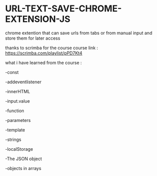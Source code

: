 # URL-TEXT-SAVE-CHROME-EXTENSION-JS
chrome extention that can save urls from tabs or from manual input and store them for later access

thanks to scrimba for the course
course link : https://scrimba.com/playlist/pPD7Kt4

what i have learned from the course : 

-const

-addeventlistener 

-innerHTML 

-input.value 

-function 

-parameters 

-template 

-strings 

-localStorage 

-The JSON object 

-objects in arrays
